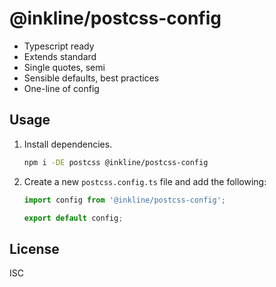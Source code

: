 # @inkline/postcss-config

- Typescript ready
- Extends standard
- Single quotes, semi
- Sensible defaults, best practices
- One-line of config

## Usage

1. Install dependencies.
    ~~~bash
    npm i -DE postcss @inkline/postcss-config
    ~~~
2. Create a new `postcss.config.ts` file and add the following:
    ~~~js
    import config from '@inkline/postcss-config'; 
   
    export default config;
    ~~~
   
## License
ISC
